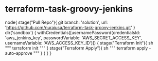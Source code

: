 # terraform-task-groovy-jenkins

node{
    stage("Pull Repo"){
        git branch: 'solution', url: 'https://github.com/nuraiusa/terraform-task-groovy-jenkins.git'
    }
    dir('sandbox') {
        withCredentials([usernamePassword(credentialsId: 'aws_jenkins_key', passwordVariable: 'AWS_SECRET_ACCESS_KEY', usernameVariable: 'AWS_ACCESS_KEY_ID')]) {
            stage("Terraform Init"){
            sh """
            terraform init
            """
        }
        stage("Terraform Apply"){
            sh """
            terraform apply -auto-approve
            """
        }
        }
}
}
